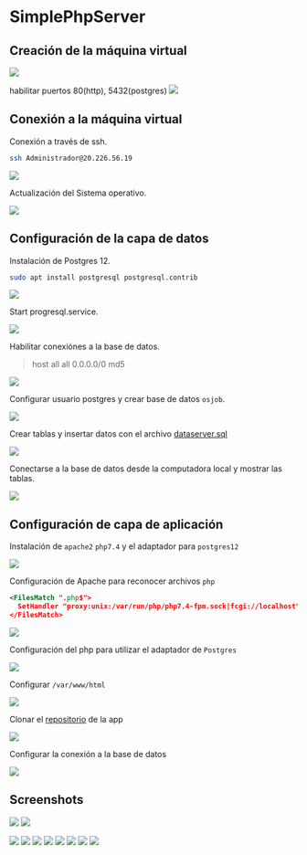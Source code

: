 # SimplePhpServer

## Creación de la máquina virtual
![](imgs/azure-01-create-VM.png)

habilitar puertos 80(http), 5432(postgres)
![](imgs/azure-02-ports.png)

## Conexión a la máquina virtual

Conexión a través de ssh.
```bash
ssh Administrador@20.226.56.19
```
![](imgs/shh-01-connect.png)

Actualización del Sistema operativo.

![](imgs/ssh-02-update.png)

## Configuración de la capa de datos
Instalación de Postgres 12.
```bash
sudo apt install postgresql postgresql.contrib
```
![](imgs/ssh-03-i-postgres.png)

Start progresql.service.

![](imgs/ssh-04-start-postgres.png)

Habilitar conexiónes a la base de datos.

> host  all  all  0.0.0.0/0  md5

![](imgs/ssh-05-config.png)

Configurar usuario postgres y crear base de datos `osjob`.

![](imgs/ssh-06-config-user-database.png)

Crear tablas y insertar datos con el archivo <a href="https://gist.github.com/ggonzalesd/0039bfbc64b0c484819ed6948274aff7">dataserver.sql</a>

![](imgs/ssh-07-init-database.png)

Conectarse a la base de datos desde la computadora local y mostrar las tablas.

![](imgs/ssh-08-show-database.png)

## Configuración de capa de aplicación

Instalación de `apache2` `php7.4` y el adaptador para `postgres12`

![](imgs/ssh-09-Install-apache2.png)

Configuración de Apache para reconocer archivos `php`

```xml
<FilesMatch ".php$">
  SetHandler "proxy:unix:/var/run/php/php7.4-fpm.sock|fcgi://localhost"
</FilesMatch>
```
![](imgs/ssh-10-config-apach2.png)

Configuración del php para utilizar el adaptador de `Postgres`

![](imgs/ssh-11-config-php-for-postgres.png)

Configurar `/var/www/html`

![](imgs/ssh-12-init-App-Layer.png)

Clonar el <a href="https://github.com/ggonzalesd/SimplePhpServer">repositorio</a> de la app

![](imgs/ssh-13-get-projecto-from-github.png)

Configurar la conexión a la base de datos

![](imgs/ssh-16-confg-conexion.png)

## Screenshots

![](imgs/ssh-17-01-view.png)
![](imgs/ssh-17-02-view.png)

![](imgs/img-01-phone.jpeg)
![](imgs/img-02-pc.jpeg)
![](imgs/img-03-laptop.jpeg)
![](imgs/img-04-laptop.jpeg)
![](imgs/img-05-laptop.jpeg)
![](imgs/img-06-laptop.png)
![](imgs/img-07-laptop.png)
![](imgs/img-08-laptop.png)

